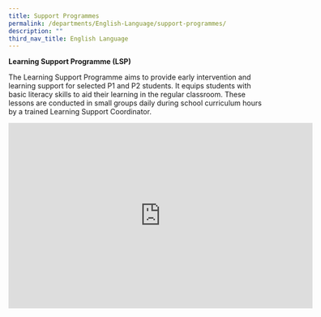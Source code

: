 ```yaml
---
title: Support Programmes
permalink: /departments/English-Language/support-programmes/
description: ""
third_nav_title: English Language
---
```

**Learning Support Programme (LSP)**

The Learning Support Programme aims to provide early intervention and learning support for selected P1 and P2 students. It equips students with basic literacy skills to aid their learning in the regular classroom. These lessons are conducted in small groups daily during school curriculum hours by a trained Learning Support Coordinator.

<center><iframe allowfullscreen="true" height="366" width="600" frameborder="0" src="https://docs.google.com/presentation/d/e/2PACX-1vTzL8V3-9kZnrz2u9OJx6_sj9BdMV3SurAyb0nfcf05-UB_Up5dq_MJ78CZxnHLnhCo5Sops0gLfDBM/embed?start=false&amp;loop=false&amp;delayms=3000"></iframe></center>